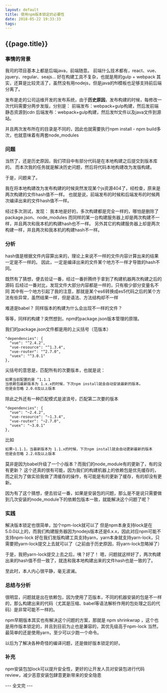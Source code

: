 ```yaml
---
layout: default
title: 使用npm版本锁定的必要性
date: 2018-05-22 19:33:33
tags:
---
```


## {{page.title}}

### 事情的背景
我司的项目基本上都是后端java，前端随意。
前端什么技术都有，react、vue、jquery、regular、seajs...
好在构建工具不复杂，也就是用的gulp + webpack
其实，还算是比较灵活了，虽然没有用nodejs，但是java的ftl模板也足够支持前后端分离了。

发布是走的公司运维开发的发布系统，由于**历史原因**，发布构建的时候，每修改一次代码需要分两步发版，分别是：
前端发布：webpack+gulp构建，然后发前端静态资源到cdn
后端发布：webpack+gulp构建，然后发ftl文件以及java文件到源站。

并且两次发布所在的目录是不同的，因此也就需要执行npm install - npm build多次，也就意味着有两套node_modules


### 问题

当然了，还是历史原因，我们项目中有部分代码是在本地构建之后提交到版本库的。
而本次我的任务就是解决历史问题，然后将代码本地构建改为发版构建。

于是，问题来了。

我在将本地构建改为发布构建的时候突然发现某个js资源404了，经检查，原来是两次构建的文件hash值不一样。
也就是说，前端发布的时候和后端发布的时候两次编译出来的文件hash值不一样。

经过多次测试，发现：
我本地是好的，多次构建都是完全一样的，哪怕是删除了package.json、node_modules
而同样的某一台构建服务器上却是两次构建不一样，并且两次和我本机的构建hash也不一样。
另外其它的构建服务器上却是两次构建一样，并且两次和我本机的构建hash不一样。

### 分析
hash值是根据文件内容算出来的，理论上来说不一样的文件内容计算出来的结果一定是不一样的。
因此，一定是编译出来的文件某个地方不一样才导致的hash不同。

既然有了猜想，便去验证一番，经过一番折腾终于拿到了构建机器两次构建之后的源码
后经过一番对比，发现文件大部分内容都是一样的，只有极少部分变量名不同
其中有一个地方引起了我的注意，那就是某个es6转换成es5代码之后的某个方法有些异常，虽然结果一样，但是语法、方法结构却不一样

难道是babel？
同样版本的构建为什么会出现不一样的文件？

等等，同样的构建？突然想到，npm的package.json版本管理的原理。

我们的package.json文件都是用的上尖括号（范版本）
```shell
"dependencies": {
  "vue": "^2.4.2",
  "vue-resource": "^1.3.4",
  "vue-router": "^2.7.0",
  "vuex": "^3.0.1"
},
```

尖括号的意思是，匹配所有的次要版本，也就是说：

```html
如果当前配置的是 ^1.1.1
当依赖包最新版本为 1.x.x的时候，下次npm install就会自动安装最新的版本。
但是会忽略 2.0.0及以上版本
```

除此之外还有一种匹配模式是波浪号，匹配第二次要的版本

```shell
"dependencies": {
  "vue": "~2.4.2",
  "vue-resource": "~1.3.4",
  "vue-router": "~2.7.0",
  "vuex": "~3.0.1"
},
```

比如

```html
如果~1.1.1，当最新版本为 1.1.x的时候，下次npm install就会自动更新最新的版本
但是会忽略 2.2.0及以上版本
```

莫非是因为babel升级了一个小版本？而我们的node_module有的更新了，有的没有更新？
这个还真的很有可能，因为我们的构建机器上的依赖包是优先缓存的，而之前为了做实验我做了清缓存的操作，有可能是有的更新了缓存，有的却没有更新。

因为有了这个猜想，便去验证一番，如果是安装包的问题，那么是不是说只需要做到几次安装的node_module下的依赖包版本一致，就能解决这个问题了呢？

### 实践

解决版本锁定也很简单，加个npm-lock就可以了
但是npm本身支持lock是在5.0.0以上的，而我们构建服务器因为nodejs版本还是6.x.x，因此对应npm可能不支持npm-lock
好在我们发版构建工具支持yarn，yarn本身就支持yarn-lock，只需要把yarn-lock提交上去就可以了（之前由于历史原因，将yarn-lock忽略掉了）

于是，我把yarn-lock提交上去之后，咦？好了！
嗯，问题就这样好了，两次构建出来的hash值不但一致了，就连和我本地构建出来的文件hash也是一致的了。

至此时，本人内心很平静，毫无波澜。

### 总结与分析

很明显，问题就是出在依赖包，因为使用了范版本，不同的机器安装的包是不一样的，那么构建出来的代码（尤其是压缩、babel等语法解析作用的包处理之后的代码）是非常可能不一样的。

npm早期版本其实也有解决这个问题的方案，那就是 npm shrinkwrap ，这个也是用作版本锁定的，并且到目前为止也是兼容的，其优先级高于npm-lock
当然，最简单的还是使用yarn，至少可以少跑一个命令。

以后为了解决各种奇怪的编译问题，还是做好版本锁定的好。



### 补充

npm安装包加lock可以提升安全性，更好的让开发人员对安装包进行代码review，减少恶意安装包肆意更新带来的安全隐患



--- 全文完 ---

